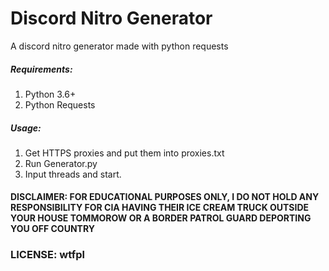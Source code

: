 # Discord Nitro Generator
A discord nitro generator made with python requests

##### Requirements:
  1. Python 3.6+
  2. Python Requests
 
##### Usage:
  1. Get HTTPS proxies and put them into proxies.txt
  2. Run Generator.py
  3. Input threads and start.
  
#### DISCLAIMER: FOR EDUCATIONAL PURPOSES ONLY, I DO NOT HOLD ANY RESPONSIBILITY FOR CIA HAVING THEIR ICE CREAM TRUCK OUTSIDE YOUR HOUSE TOMMOROW OR A BORDER PATROL GUARD DEPORTING YOU OFF COUNTRY

### LICENSE: wtfpl


